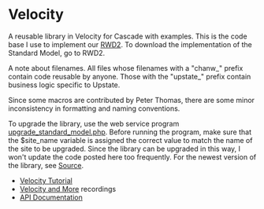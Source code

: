 # Velocity
A reusable library in Velocity for Cascade with examples. This is the code base I use to implement our <a href="https://github.com/wingmingchan/RWD2">RWD2</a>. To download the implementation of the Standard Model, go to RWD2.

A note about filenames. All files whose filenames with a "chanw_" prefix contain code reusable by anyone. Those with the "upstate_" prefix contain business logic specific to Upstate.

Since some macros are contributed by Peter Thomas, there are some minor inconsistency in formatting and naming conventions.

To upgrade the library, use the web service program <a href="https://github.com/wingmingchan/velocity/blob/master/library/upgrade_standard_model.php">upgrade_standard_model.php</a>. Before running the program, make sure that the $site_name variable is assigned the correct value to match the name of the site to be upgraded. Since the library can be upgraded in this way, I won't update the code posted here too frequently. For the newest version of the library, see <a href="http://www.upstate.edu/cascade-admin/standard-model/source/index.php">Source</a>.

<ul>
<li>
<a href="http://www.upstate.edu/cascade-admin/formats/velocity/courses/index.php">Velocity Tutorial</a></li>
<li><a href="https://www.youtube.com/playlist?list=PL5FL7lAbKiG-AYX35qK8y0FN7RgJl9ISD">Velocity and More</a> recordings</li>
<li><a href="http://www.upstate.edu/cascade-admin/formats/velocity/api-documentation/index.php">API Documentation</a></li>
</ul>